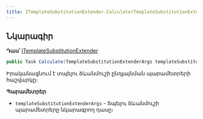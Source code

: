 ```yaml
---
title: ITemplateSubstitutionExtender.Calculate(TemplateSubstitutionExtenderArgs) մեթոդ
---
```


## Նկարագիր

**Դաս՝** [ITemplateSubstitutionExtender](../template_substitution.md)

```c#
public Task Calculate(TemplateSubstitutionExtenderArgs templateSubstitutionExtenderArgs);
```

Իրականացնում է տպելու ձևանմուշի ընդլայնման պարամետրերի հաշվարկը։

**Պարամետրեր**
* `templateSubstitutionExtenderArgs` - Տպելու ձևանմուշի պարամետրերը նկարագրող դասը։
